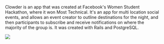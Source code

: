 Clowder is an app that was created at Facebook's Women Student Hackathon, where it won Most Technical. It's an app for multi location social events, and allows an event creator to outline destinations for the night, and then participants to subscribe and receive notifications on where the majority of the group is. It was created with Rails and PostgreSQL.

![](http://i.imgur.com/9ZbuOQW.jpg)
